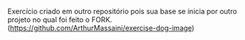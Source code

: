 Exercício criado em outro repositório pois sua base se inicia por outro projeto no qual foi feito o FORK.
(https://github.com/ArthurMassaini/exercise-dog-image)
